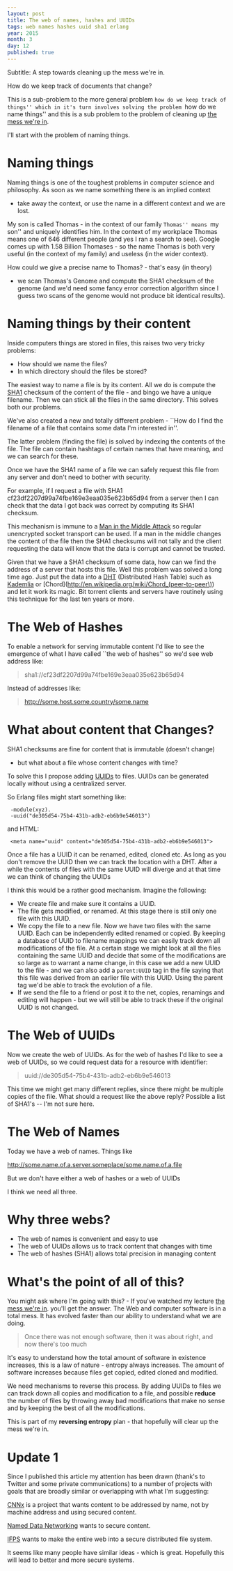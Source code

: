 ```yaml
---
layout: post
title: The web of names, hashes and UUIDs
tags: web names hashes uuid sha1 erlang
year: 2015
month: 3
day: 12
published: true
---
```


Subtitle: A step towards cleaning up the mess we're in.

How do we keep track of documents that change?

This is a sub-problem to the more general problem ``how do we keep
track of things'' which in it's turn involves solving the problem
``how do we name things'' and this is a sub problem to the problem of
cleaning up [the mess we're
in](https://www.youtube.com/watch?v=lKXe3HUG2l4).

I'll start with the problem of naming things.

# Naming things

Naming things is one of the toughest problems in computer science and
philosophy.  As soon as we name something there is an implied context
- take away the context, or use the name in a different context and we
are lost.

My son is called Thomas - in the context of our family ``Thomas'' means
``my son'' and uniquely identifies him. In the context of my workplace
Thomas means one of 646 different people (and yes I ran a search to
see). Google comes up with 1.58 Billion Thomases - so the name Thomas
is both very useful (in the context of my family) and useless (in the
wider context).

How could we give a precise name to Thomas? - that's easy (in theory)
- we scan Thomas's Genome and compute the SHA1 checksum of the genome
(and we'd need some fancy error correction algorithm since I guess two
scans of the genome would not produce bit identical results).

# Naming things by their content

Inside computers things are stored in files, this raises two
very tricky problems:

* How should we name the files?
* In which directory should the files be stored?

The easiest way to name a file is by its content.
All we do is compute the [SHA1](http://en.wikipedia.org/wiki/SHA-1)
checksum of the content of the file - and bingo we have
a unique filename. Then we can stick all the files in the same
directory. This solves both our problems.

We've also created a new and totally different problem - ``How do I
find the filename of a file that contains some data I'm interested
in''.

The latter problem (finding the file) is solved by indexing the
contents of the file. The file can contain hashtags of certain names
that have meaning, and we can search for these.

Once we have the SHA1 name of a file we can safely request this file
from any server and don't need to bother with security.

For example, if I request a file with SHA1
cf23df2207d99a74fbe169e3eaa035e623b65d94 from a server then I can
check that the data I got back was correct by computing its SHA1
checksum.

This mechanism is immune to a [Man in the Middle
Attack](http://en.wikipedia.org/wiki/Man-in-the-middle_attack) so
regular unencrypted socket transport can be used.  If a man in the
middle changes the content of the file then the SHA1 checksums will
not tally and the client requesting the data will know that the data
is corrupt and cannot be trusted.

Given that we have a SHA1 checksum of some data, how can we find the
address of a server that hosts this file. Well this problem was solved
a long time ago. Just put the data into a
[DHT](http://en.wikipedia.org/wiki/Distributed_hash_table)
(Distributed Hash Table) such as
[Kademlia](http://en.wikipedia.org/wiki/Kademlia) or
[Chord](http://en.wikipedia.org/wiki/Chord_(peer-to-peer\))
and let it work its magic. Bit torrent
clients and servers have routinely using this technique for the last
ten years or more.

# The Web of Hashes

To enable a network for serving immutable content I'd like to see the
emergence of what I have called ``the web of hashes'' so we'd see web
address like:

> sha1://cf23df2207d99a74fbe169e3eaa035e623b65d94

Instead of addresses like:

> http://some.host.some.country/some.name


# What about content that Changes?

SHA1 checksums are fine for content that is immutable (doesn't change)
- but what about a file whose content changes with time?

To solve this I propose adding 
[UUIDs](http://en.wikipedia.org/wiki/Universally_unique_identifier) to
files.  UUIDs can be generated locally without using a centralized
server.

So Erlang files might start something like:
     
     -module(xyz).
     -uuid("de305d54-75b4-431b-adb2-eb6b9e546013")
   
  and HTML: 

     <meta name="uuid" content="de305d54-75b4-431b-adb2-eb6b9e546013">

Once a file has a UUID it can be renamed, edited, cloned etc. As
long as you don't remove the UUID then we can track the location
with a DHT. After a while the contents of files with the same UUID
will diverge and at that time we can think of changing the UUIDs

I think this would be a rather good mechanism. Imagine the following:

+ We create file and make sure it contains a UUID.
+ The file gets modified, or renamed. At this stage there is still only one file
  with this UUID.
+ We copy the file to a new file. Now we have two files with the same UUID. Each can be
  independently edited renamed or copied. By keeping a database of UUID to filename
  mappings we can easily track down all modifications of the file. At a certain stage
  we might look at all the files containing the same UUID and decide that some of the
  modifications are so large as to warrant a name change, in this case we add a new UUID
  to the
  file - and we can also add a `parent:UUID` tag in the file saying that this file
  was derived from an earlier file with this UUID. Using the parent tag we'd be able
  to track the evolution of a file.
+ If we send the file to a friend or post it to the net, copies, renamings
  and editing will
  happen - but we will still be able to track these if the original UUID is not changed.

# The Web of UUIDs

Now we create the web of UUIDs. As for the web of hashes I'd like to
see a web of UUIDs, so we could request data for a resource with identifier:

> uuid://de305d54-75b4-431b-adb2-eb6b9e546013 

This time we might get many different replies, since there might be
multiple copies of the file.  What should a request like the above
reply? Possible a list of SHA1's -- I'm not sure here.

# The Web of Names

Today we have a web of names. Things like

   http://some.name.of.a.server.someplace/some.name.of.a.file

But we don't have either a web of hashes or a web of UUIDs

I think we need all three.

# Why three webs?

+ The web of names is convenient and easy to use
+ The web of UUIDs allows us to track content that changes with time
+ The web of hashes (SHA1) allows total precision in managing content

# What's the point of all of this?

You might ask where I'm going with this? - If you've watched my lecture
[the mess we're
in](https://www.youtube.com/watch?v=lKXe3HUG2l4).
you'll get the answer. The Web and computer software is in a total mess.
It has evolved faster than our ability to understand what we are doing.

> Once there was not enough software, then it was about right, and now there's too much

It's easy to understand how the total amount of software in existence
increases, this is a law of nature - entropy always increases. The
amount of software increases because files get copied, edited
cloned and modified.

We need mechanisms to reverse this process. By adding UUIDs to files
we can track down all copies and modification to a file, and possible
__reduce__ the number of files by throwing away bad modifications
that make no sense and by keeping the best of all the modifications.

This is part of my __reversing entropy__ plan - that hopefully will
clear up the mess we're in.
 
# Update 1

Since I published this article my attention has been drawn
(thank's to Twitter and some private communications)  to a number of
projects with goals that are broadly similar or overlapping with what
I'm suggesting:

[CNNx](http://www.ccnx.org/what-is-ccn/) is a project that wants
content to be addressed by name, not by machine address and using
secured content.

[Named Data Networking](http://named-data.net/project/) wants to 
secure content.

[IFPS](http://ipfs.io) wants to make the entire web into a secure
distributed file system.

It seems like many people have similar ideas - which is
great. Hopefully this will lead to better and more secure systems.
